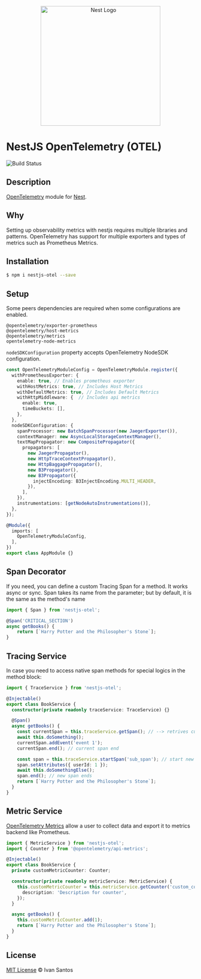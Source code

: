 <p align="center">
  <a href="http://nestjs.com/" target="blank"><img src="https://nestjs.com/img/logo_text.svg" width="320" alt="Nest Logo" /></a>
</p>

# NestJS OpenTelemetry (OTEL)

![Build Status](https://github.com/pragmaticivan/nestjs-otel/actions/workflows/nodejs.yml/badge.svg)
## Description

[OpenTelemetry](https://opentelemetry.io/) module for [Nest](https://github.com/nestjs/nest).

## Why

Setting up observability metrics with nestjs requires multiple libraries and patterns. OpenTelemetry has support for multiple exporters and types of metrics such as Prometheus Metrics.

## Installation

```bash
$ npm i nestjs-otel --save
```

## Setup

Some peers dependencies are required when some configurations are enabled.

```
@opentelemetry/exporter-prometheus
@opentelemetry/host-metrics
@opentelemetry/metrics
opentelemetry-node-metrics
```

`nodeSDKConfiguration` property accepts OpenTelemetry NodeSDK configuration.

```ts
const OpenTelemetryModuleConfig = OpenTelemetryModule.register({
  withPrometheusExporter: {
    enable: true, // Enables prometheus exporter
    withHostMetrics: true, // Includes Host Metrics
    withDefaultMetrics: true, // Includes Default Metrics
    withHttpMiddleware: {  // Includes api metrics
      enable: true,
      timeBuckets: [],
    },
  },
  nodeSDKConfiguration: {
    spanProcessor: new BatchSpanProcessor(new JaegerExporter()),
    contextManager: new AsyncLocalStorageContextManager(),
    textMapPropagator: new CompositePropagator({
      propagators: [
        new JaegerPropagator(),
        new HttpTraceContextPropagator(),
        new HttpBaggagePropagator(),
        new B3Propagator(),
        new B3Propagator({
          injectEncoding: B3InjectEncoding.MULTI_HEADER,
        }),
      ],
    }),
    instrumentations: [getNodeAutoInstrumentations()],
  },
});

@Module({
  imports: [
    OpenTelemetryModuleConfig,
  ],
})
export class AppModule {}
```

## Span Decorator

If you need, you can define a custom Tracing Span for a method. It works async or sync. Span takes its name from the parameter; but by default, it is the same as the method's name

```ts
import { Span } from 'nestjs-otel';

@Span('CRITICAL_SECTION')
async getBooks() {
    return [`Harry Potter and the Philosopher's Stone`];
}
```

## Tracing Service

In case you need to access native span methods for special logics in the method block:

```ts
import { TraceService } from 'nestjs-otel';

@Injectable()
export class BookService {
  constructor(private readonly traceService: TraceService) {}

  @Span()
  async getBooks() {
    const currentSpan = this.traceService.getSpan(); // --> retrives current span, comes from http or @Span
    await this.doSomething();
    currentSpan.addEvent('event 1');
    currentSpan.end(); // current span end

    const span = this.traceService.startSpan('sub_span'); // start new span
    span.setAttributes({ userId: 1 });
    await this.doSomethingElse();
    span.end(); // new span ends
    return [`Harry Potter and the Philosopher's Stone`];
  }
}
```

## Metric Service

[OpenTelemetry Metrics](https://www.npmjs.com/package/@opentelemetry/metrics) allow a user to collect data and export it to metrics backend like Prometheus.

```ts
import { MetricService } from 'nestjs-otel';
import { Counter } from '@opentelemetry/api-metrics';

@Injectable()
export class BookService {
  private customMetricCounter: Counter;

  constructor(private readonly metricService: MetricService) {
    this.customMetricCounter = this.metricService.getCounter('custom_counter', {
      description: 'Description for counter',
    });
  }

  async getBooks() {
    this.customMetricCounter.add(1);
    return [`Harry Potter and the Philosopher's Stone`];
  }
}
```

## License

[MIT License](https://pragmaticivan.mit-license.org/) © Ivan Santos
